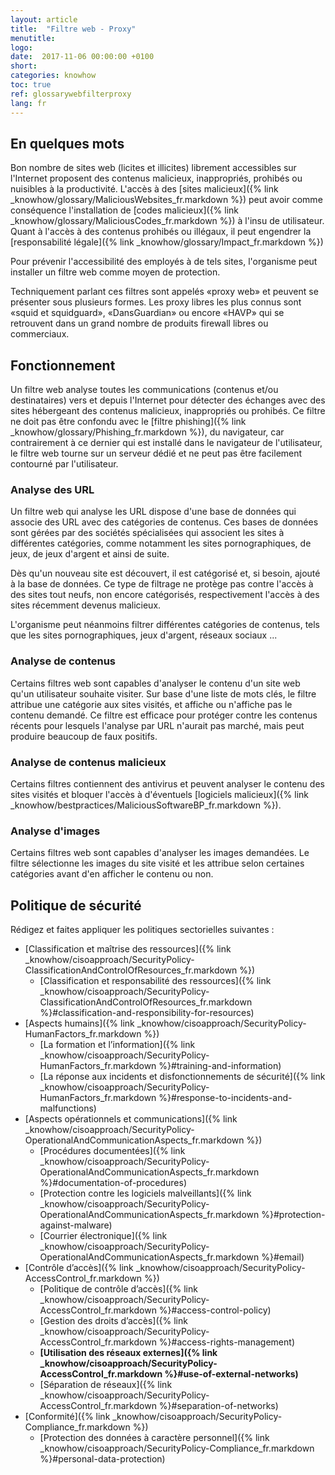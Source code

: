 ```yaml
---
layout: article
title:  "Filtre web - Proxy"
menutitle:
logo:
date:  2017-11-06 00:00:00 +0100
short:
categories: knowhow
toc: true
ref: glossarywebfilterproxy
lang: fr
---
```

## En quelques mots
Bon nombre de sites web (licites et illicites) librement accessibles sur l'Internet proposent des contenus malicieux, inappropriés, prohibés ou nuisibles à la productivité. L'accès à des [sites malicieux]({% link _knowhow/glossary/MaliciousWebsites_fr.markdown %}) peut avoir comme conséquence l'installation de [codes malicieux]({% link _knowhow/glossary/MaliciousCodes_fr.markdown %}) à l'insu de utilisateur. Quant à l'accès à des contenus prohibés ou illégaux, il peut engendrer la [responsabilité légale]({% link _knowhow/glossary/Impact_fr.markdown %})  

Pour prévenir l'accessibilité des employés à de tels sites, l'organisme peut installer un filtre web comme moyen de protection.

Techniquement parlant ces filtres sont appelés «proxy web» et peuvent se présenter sous plusieurs formes. Les proxy libres les plus connus sont «squid et squidguard», «DansGuardian» ou encore «HAVP» qui se retrouvent dans un grand nombre de produits firewall libres ou commerciaux.

## Fonctionnement
Un filtre web analyse toutes les communications (contenus et/ou destinataires) vers et depuis l'Internet pour détecter des échanges avec des sites hébergeant des contenus malicieux, inappropriés ou prohibés. Ce filtre ne doit pas être confondu avec le [filtre phishing]({% link _knowhow/glossary/Phishing_fr.markdown %}), du navigateur, car contrairement à ce dernier qui est installé dans le navigateur de l'utilisateur, le filtre web tourne sur un serveur dédié et ne peut pas être facilement contourné par l'utilisateur.

### Analyse des URL
Un filtre web qui analyse les URL dispose d'une base de données qui associe des URL avec des catégories de contenus. Ces bases de données sont gérées par des sociétés spécialisées qui associent les sites à différentes catégories, comme notamment les sites pornographiques, de jeux, de jeux d'argent et ainsi de suite.

Dès qu'un nouveau site est découvert, il est catégorisé et, si besoin, ajouté à la base de données. Ce type de filtrage ne protège pas contre l'accès à des sites tout neufs, non encore catégorisés, respectivement l'accès à des sites récemment devenus malicieux.

L'organisme peut néanmoins filtrer différentes catégories de contenus, tels que les sites pornographiques, jeux d'argent, réseaux sociaux ...

### Analyse de contenus
Certains filtres web sont capables d'analyser le contenu d'un site web qu'un utilisateur souhaite visiter. Sur base d'une liste de mots clés, le filtre attribue une catégorie aux sites visités, et affiche ou n'affiche pas le contenu demandé. Ce filtre est efficace pour protéger contre les contenus récents pour lesquels l'analyse par URL n'aurait pas marché, mais peut produire beaucoup de faux positifs.

### Analyse de contenus malicieux
Certains filtres contiennent des antivirus et peuvent analyser le contenu des sites visités et bloquer l'accès à d'éventuels [logiciels malicieux]({% link _knowhow/bestpractices/MaliciousSoftwareBP_fr.markdown %}).

### Analyse d'images
Certains filtres web sont capables d'analyser les images demandées. Le filtre sélectionne les images du site visité et les attribue selon certaines catégories avant d'en afficher le contenu ou non.

## Politique de sécurité
Rédigez et faites appliquer les politiques sectorielles suivantes :

* [Classification et maîtrise des ressources]({% link _knowhow/cisoapproach/SecurityPolicy-ClassificationAndControlOfResources_fr.markdown %})
  * [Classification et responsabilité des ressources]({% link _knowhow/cisoapproach/SecurityPolicy-ClassificationAndControlOfResources_fr.markdown %}#classification-and-responsibility-for-resources)
* [Aspects humains]({% link _knowhow/cisoapproach/SecurityPolicy-HumanFactors_fr.markdown %})
  * [La formation et l’information]({% link _knowhow/cisoapproach/SecurityPolicy-HumanFactors_fr.markdown %}#training-and-information)
  * [La réponse aux incidents et disfonctionnements de sécurité]({% link _knowhow/cisoapproach/SecurityPolicy-HumanFactors_fr.markdown %}#response-to-incidents-and-malfunctions)
* [Aspects opérationnels et communications]({% link _knowhow/cisoapproach/SecurityPolicy-OperationalAndCommunicationAspects_fr.markdown %})
  * [Procédures documentées]({% link _knowhow/cisoapproach/SecurityPolicy-OperationalAndCommunicationAspects_fr.markdown %}#documentation-of-procedures)
  * [Protection contre les logiciels malveillants]({% link _knowhow/cisoapproach/SecurityPolicy-OperationalAndCommunicationAspects_fr.markdown %}#protection-against-malware)
  * [Courrier électronique]({% link _knowhow/cisoapproach/SecurityPolicy-OperationalAndCommunicationAspects_fr.markdown %}#email)
* [Contrôle d’accès]({% link _knowhow/cisoapproach/SecurityPolicy-AccessControl_fr.markdown %})
  * [Politique de contrôle d’accès]({% link _knowhow/cisoapproach/SecurityPolicy-AccessControl_fr.markdown %}#access-control-policy)
  * [Gestion des droits d’accès]({% link _knowhow/cisoapproach/SecurityPolicy-AccessControl_fr.markdown %}#access-rights-management)
  * **[Utilisation des réseaux externes]({% link _knowhow/cisoapproach/SecurityPolicy-AccessControl_fr.markdown %}#use-of-external-networks)**
  * [Séparation de réseaux]({% link _knowhow/cisoapproach/SecurityPolicy-AccessControl_fr.markdown %}#separation-of-networks)
* [Conformité]({% link _knowhow/cisoapproach/SecurityPolicy-Compliance_fr.markdown %})
  * [Protection des données à caractère personnel]({% link _knowhow/cisoapproach/SecurityPolicy-Compliance_fr.markdown %}#personal-data-protection)
